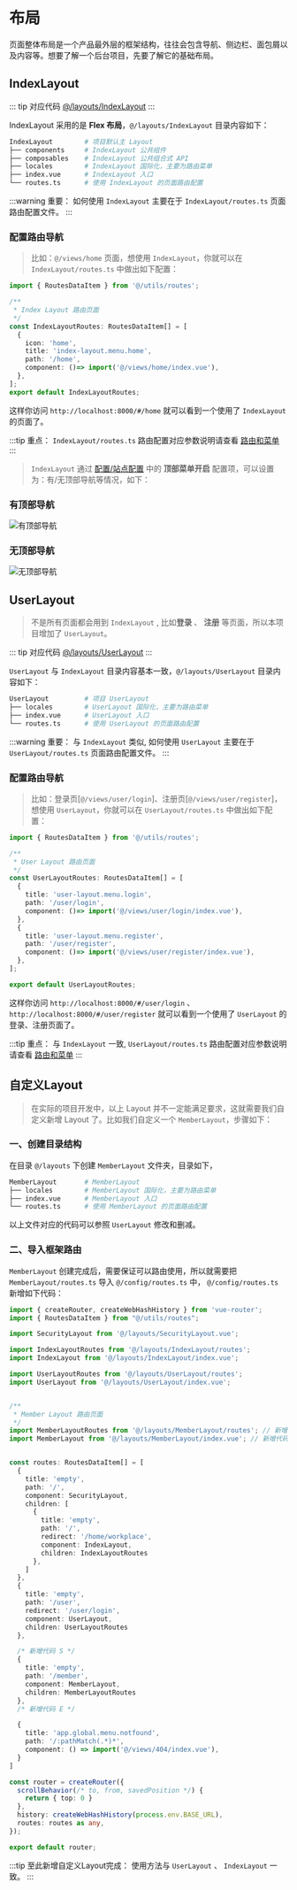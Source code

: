 # 布局

页面整体布局是一个产品最外层的框架结构，往往会包含导航、侧边栏、面包屑以及内容等。想要了解一个后台项目，先要了解它的基础布局。

## IndexLayout

::: tip 对应代码
[@/layouts/IndexLayout](https://github.com/lqsong/admin-element-vue/tree/typescript.v2/src/layouts/IndexLayout)
:::

IndexLayout 采用的是 **Flex 布局**，`@/layouts/IndexLayout` 目录内容如下：


```bash
IndexLayout        # 项目默认主 Layout
├── components     # IndexLayout 公共组件
├── composables    # IndexLayout 公共组合式 API
├── locales        # IndexLayout 国际化，主要为路由菜单
├── index.vue      # IndexLayout 入口
└── routes.ts      # 使用 IndexLayout 的页面路由配置
```

:::warning 重要：
如何使用 `IndexLayout` 主要在于 `IndexLayout/routes.ts` 页面路由配置文件。
:::

### 配置路由导航

> 比如：`@/views/home` 页面，想使用 `IndexLayout`，你就可以在 `IndexLayout/routes.ts` 中做出如下配置：


```ts
import { RoutesDataItem } from '@/utils/routes';

/**
 * Index Layout 路由页面
 */
const IndexLayoutRoutes: RoutesDataItem[] = [
  {
    icon: 'home',
    title: 'index-layout.menu.home',
    path: '/home',
    component: ()=> import('@/views/home/index.vue'),
  },
];
export default IndexLayoutRoutes;
```

这样你访问 `http://localhost:8000/#/home` 就可以看到一个使用了 `IndexLayout` 的页面了。

:::tip 重点：
`IndexLayout/routes.ts` 路由配置对应参数说明请查看 [路由和菜单](/guide/basis/router-and-menu.md)
:::

> `IndexLayout` 通过 [配置/站点配置](/guide/basis/config.md#站点配置) 中的 **顶部菜单开启** 配置项，可以设置为：有/无顶部导航等情况，如下：

### 有顶部导航

![有顶部导航](https://gitee.com/lqsong/public/raw/master/admin-element-vue-typescript/home.png)

### 无顶部导航

![无顶部导航](https://gitee.com/lqsong/public/raw/master/admin-element-vue-typescript/home2.png)

## UserLayout

> 不是所有页面都会用到 `IndexLayout` , 比如**登录** 、 **注册** 等页面，所以本项目增加了 `UserLayout`。

::: tip 对应代码
[@/layouts/UserLayout](https://github.com/lqsong/admin-element-vue/tree/typescript.v2/src/layouts/UserLayout)
:::

`UserLayout` 与 `IndexLayout` 目录内容基本一致，`@/layouts/UserLayout` 目录内容如下：

```bash
UserLayout         # 项目 UserLayout
├── locales        # UserLayout 国际化，主要为路由菜单
├── index.vue      # UserLayout 入口
└── routes.ts      # 使用 UserLayout 的页面路由配置
```


:::warning 重要：
与 `IndexLayout` 类似, 如何使用 `UserLayout` 主要在于 `UserLayout/routes.ts` 页面路由配置文件。
:::

### 配置路由导航

> 比如：登录页[`@/views/user/login`]、注册页[`@/views/user/register`]，想使用 `UserLayout`，你就可以在 `UserLayout/routes.ts` 中做出如下配置：


```ts
import { RoutesDataItem } from '@/utils/routes';

/**
 * User Layout 路由页面
 */
const UserLayoutRoutes: RoutesDataItem[] = [
  {
    title: 'user-layout.menu.login',
    path: '/user/login',
    component: ()=> import('@/views/user/login/index.vue'),
  },
  {
    title: 'user-layout.menu.register',
    path: '/user/register',
    component: ()=> import('@/views/user/register/index.vue'),
  },
];

export default UserLayoutRoutes;

```

这样你访问 `http://localhost:8000/#/user/login` 、 `http://localhost:8000/#/user/register` 就可以看到一个使用了 `UserLayout` 的登录、注册页面了。

:::tip 重点：
与 `IndexLayout` 一致, `UserLayout/routes.ts` 路由配置对应参数说明请查看 [路由和菜单](/guide/basis/router-and-menu.md)
:::



## 自定义Layout

> 在实际的项目开发中，以上 Layout 并不一定能满足要求，这就需要我们自定义新增 Layout 了。比如我们自定义一个 `MemberLayout`，步骤如下：

### 一、创建目录结构

在目录 `@/layouts` 下创建 `MemberLayout` 文件夹，目录如下，

```bash
MemberLayout       # MemberLayout
├── locales        # MemberLayout 国际化，主要为路由菜单
├── index.vue      # MemberLayout 入口
└── routes.ts      # 使用 MemberLayout 的页面路由配置
```

以上文件对应的代码可以参照  `UserLayout` 修改和删减。

### 二、导入框架路由

`MemberLayout` 创建完成后，需要保证可以路由使用，所以就需要把 `MemberLayout/routes.ts` 导入 `@/config/routes.ts` 中， `@/config/routes.ts` 新增如下代码：

```ts
import { createRouter, createWebHashHistory } from 'vue-router';
import { RoutesDataItem } from "@/utils/routes";

import SecurityLayout from '@/layouts/SecurityLayout.vue';

import IndexLayoutRoutes from '@/layouts/IndexLayout/routes';
import IndexLayout from '@/layouts/IndexLayout/index.vue';

import UserLayoutRoutes from '@/layouts/UserLayout/routes';
import UserLayout from '@/layouts/UserLayout/index.vue';


/**
 * Member Layout 路由页面
 */
import MemberLayoutRoutes from '@/layouts/MemberLayout/routes'; // 新增代码
import MemberLayout from '@/layouts/MemberLayout/index.vue'; // 新增代码


const routes: RoutesDataItem[] = [
  {
    title: 'empty',
    path: '/',
    component: SecurityLayout,
    children: [
      {
        title: 'empty',
        path: '/',
        redirect: '/home/workplace',
        component: IndexLayout,
        children: IndexLayoutRoutes
      },
    ]
  },  
  {
    title: 'empty',
    path: '/user',
    redirect: '/user/login',
    component: UserLayout,
    children: UserLayoutRoutes
  },

  /* 新增代码 S */
  {
    title: 'empty',
    path: '/member',
    component: MemberLayout,
    children: MemberLayoutRoutes
  },
  /* 新增代码 E */

  {
    title: 'app.global.menu.notfound',
    path: '/:pathMatch(.*)*',
    component: () => import('@/views/404/index.vue'),
  }
]

const router = createRouter({
  scrollBehavior(/* to, from, savedPosition */) {
    return { top: 0 }
  },
  history: createWebHashHistory(process.env.BASE_URL),
  routes: routes as any,
});

export default router;

```

:::tip 至此新增自定义Layout完成：
使用方法与 `UserLayout` 、 `IndexLayout` 一致。
:::

